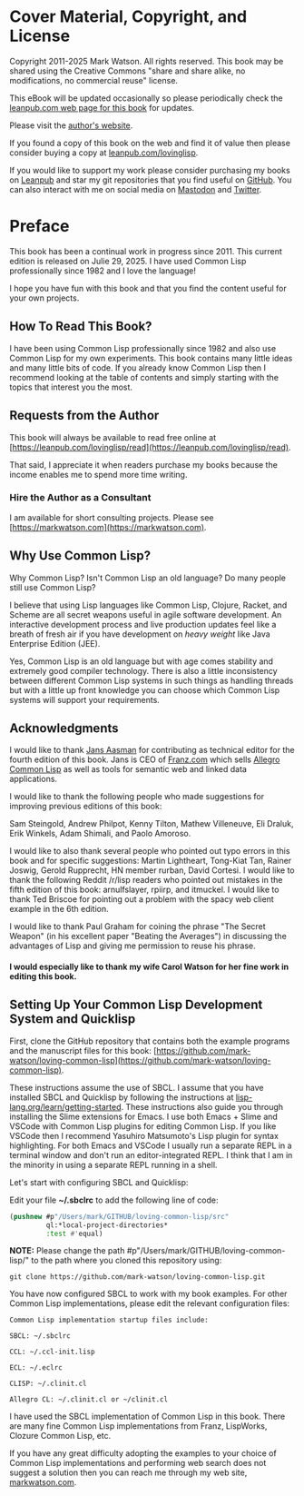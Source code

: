 # Cover Material, Copyright, and License

Copyright 2011-2025 Mark Watson. All rights reserved. This book may be shared using the Creative Commons "share and share alike, no modifications, no commercial reuse" license.

This eBook will be updated occasionally so please periodically check the [leanpub.com web page for this book](https://leanpub.com/lovinglisp) for updates.

Please visit the [author's website](http://markwatson.com).

If you found a copy of this book on the web and find it of value then please consider buying a copy at [leanpub.com/lovinglisp](https://leanpub.com/lovinglisp).

If you would like to support my work please consider purchasing my books on [Leanpub](https://leanpub.com/u/markwatson) and star my git repositories that you find useful on [GitHub](https://github.com/mark-watson?tab=repositories&q=&type=public). You can also interact with me on social media on [Mastodon](https://mastodon.social/@mark_watson) and [Twitter](https://twitter.com/mark_l_watson).

# Preface

This book has been a continual work in progress since 2011. This current edition is released on Julie 29, 2025. I have used Common Lisp professionally since 1982 and I love the language!

I hope you have fun with this book and that you find the content useful for your own projects.

## How To Read This Book?

I have been using Common Lisp professionally since 1982 and also use Common Lisp for my own experiments. This book contains many little ideas and many little bits of code. If you already know Common Lisp then I recommend looking at the table of contents and simply starting with the topics that interest you the most.

## Requests from the Author

This book will always be available to read free online at [https://leanpub.com/lovinglisp/read](https://leanpub.com/lovinglisp/read).

That said, I appreciate it when readers purchase my books because the income enables me to spend more time writing.

### Hire the Author as a Consultant

I am available for short consulting projects. Please see [https://markwatson.com](https://markwatson.com).


## Why Use Common Lisp?

Why Common Lisp? Isn't Common Lisp an old language? Do many people still use Common Lisp?

I believe that using Lisp languages like Common Lisp, Clojure, Racket, and Scheme are all secret weapons useful in agile software development. An interactive development process and live production updates feel like a breath of fresh air if you have development on *heavy* *weight* like Java Enterprise Edition (JEE).

Yes, Common Lisp is an old language but with age comes stability and extremely good compiler technology. There is also a little inconsistency between different Common Lisp systems in such things as handling threads but with a little up front knowledge you can choose which Common Lisp systems will support your requirements.

 
## Acknowledgments

I would like to thank [Jans Aasman](https://en.wikipedia.org/wiki/Jans_Aasman) for contributing as technical editor for the fourth edition of this book. Jans is CEO of [Franz.com](http://franz.com/) which sells [Allegro Common Lisp](http://franz.com/products/allegro-common-lisp/) as well as tools for semantic web and linked data applications.

I would like to thank the following people who made suggestions for improving previous editions of this book:

Sam Steingold, Andrew Philpot, Kenny Tilton, Mathew Villeneuve, Eli Draluk, Erik Winkels, Adam Shimali, and Paolo Amoroso.

I would like to also thank several people who pointed out typo errors in this book and for specific suggestions:  Martin Lightheart, Tong-Kiat Tan, Rainer Joswig, Gerold Rupprecht, HN member rurban, David Cortesi. I would like to thank the following Reddit /r/lisp readers who pointed out mistakes in the fifth edition of this book: arnulfslayer, rpiirp, and itmuckel. I would like to thank Ted Briscoe for pointing out a problem with the spacy web client example in the 6th edition.

I would like to thank Paul Graham for coining the phrase "The Secret Weapon" (in his excellent paper "Beating the Averages") in discussing the advantages of Lisp and giving me permission to reuse his phrase.

#### I would especially like to thank my wife Carol Watson for her fine work in editing this book.

## Setting Up Your Common Lisp Development System and Quicklisp

First, clone the GitHub repository that contains both the example programs and the manuscript files for this book: [https://github.com/mark-watson/loving-common-lisp](https://github.com/mark-watson/loving-common-lisp).

These instructions assume the use of SBCL. I assume that you have installed SBCL and Quicklisp by following the instructions at [lisp-lang.org/learn/getting-started](https://lisp-lang.org/learn/getting-started/). These instructions also guide you through installing the Slime extensions for Emacs. I use both Emacs + Slime and VSCode with Common Lisp plugins for editing Common Lisp. If you like VSCode then I recommend Yasuhiro Matsumoto's Lisp plugin for syntax highlighting. For both Emacs and VSCode I usually run a separate REPL in a terminal window and don't run an editor-integrated REPL. I think that I am in the minority in using a separate REPL running in a shell.

Let's start with configuring SBCL and Quicklisp:

Edit your file **~/.sbclrc** to add the following line of code:

```lisp
(pushnew #p"/Users/mark/GITHUB/loving-common-lisp/src"
         ql:*local-project-directories*
         :test #'equal)
```

**NOTE:** Please change the path #p"/Users/mark/GITHUB/loving-common-lisp/" to the path where you cloned this repository using:

    git clone https://github.com/mark-watson/loving-common-lisp.git

You have now configured SBCL to work with my book examples. For other Common Lisp implementations, please edit the relevant configuration files:

```text
Common Lisp implementation startup files include:

SBCL: ~/.sbclrc

CCL: ~/.ccl-init.lisp

ECL: ~/.eclrc

CLISP: ~/.clinit.cl

Allegro CL: ~/.clinit.cl or ~/clinit.cl
```


I have used the SBCL implementation of Common Lisp in this book. There are many fine Common Lisp implementations from Franz, LispWorks, Clozure Common Lisp, etc.

If you have any great difficulty adopting the examples to your choice of Common Lisp implementations and performing web search does not suggest a solution then you can reach me through my web site, [markwatson.com](https://markwatson.com).
